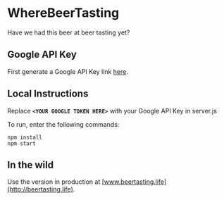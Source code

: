 # WhereBeerTasting
Have we had this beer at beer tasting yet?

## Google API Key
First generate a Google API Key link [here](https://developers.google.com/maps/documentation/javascript/get-api-key).

## Local Instructions
Replace **`<YOUR GOOGLE TOKEN HERE>`** with your Google API Key in server.js

To run, enter the following commands:

    npm install
    npm start

## In the wild
Use the version in production at [www.beertasting.life](http://beertasting.life).

